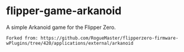 # flipper-game-arkanoid
A simple Arkanoid game for the Flipper Zero.

```
Forked from: https://github.com/RogueMaster/flipperzero-firmware-wPlugins/tree/420/applications/external/arkanoid
```
